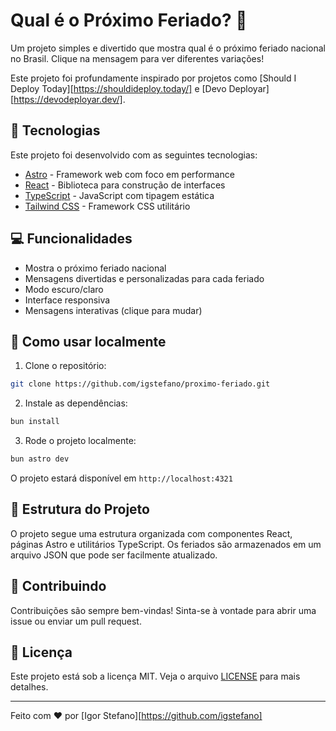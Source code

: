# Qual é o Próximo Feriado? 🎉

Um projeto simples e divertido que mostra qual é o próximo feriado nacional no Brasil. Clique na mensagem para ver diferentes variações!

Este projeto foi profundamente inspirado por projetos como [Should I Deploy Today][https://shouldideploy.today/] e [Devo Deployar][https://devodeployar.dev/].

## 🚀 Tecnologias

Este projeto foi desenvolvido com as seguintes tecnologias:

- [Astro](https://astro.build/) - Framework web com foco em performance
- [React](https://react.dev/) - Biblioteca para construção de interfaces
- [TypeScript](https://www.typescriptlang.org/) - JavaScript com tipagem estática
- [Tailwind CSS](https://tailwindcss.com/) - Framework CSS utilitário

## 💻 Funcionalidades

- Mostra o próximo feriado nacional
- Mensagens divertidas e personalizadas para cada feriado
- Modo escuro/claro
- Interface responsiva
- Mensagens interativas (clique para mudar)

## 🎯 Como usar localmente

1. Clone o repositório:

```bash
git clone https://github.com/igstefano/proximo-feriado.git
```

2. Instale as dependências:

```bash
bun install
```

3. Rode o projeto localmente:

```bash
bun astro dev
```

O projeto estará disponível em `http://localhost:4321`

## 📁 Estrutura do Projeto

O projeto segue uma estrutura organizada com componentes React, páginas Astro e utilitários TypeScript. Os feriados são armazenados em um arquivo JSON que pode ser facilmente atualizado.

## 🤝 Contribuindo

Contribuições são sempre bem-vindas! Sinta-se à vontade para abrir uma issue ou enviar um pull request.

## 📝 Licença

Este projeto está sob a licença MIT. Veja o arquivo [LICENSE](LICENSE) para mais detalhes.

---

Feito com ❤️ por [Igor Stefano][https://github.com/igstefano]
